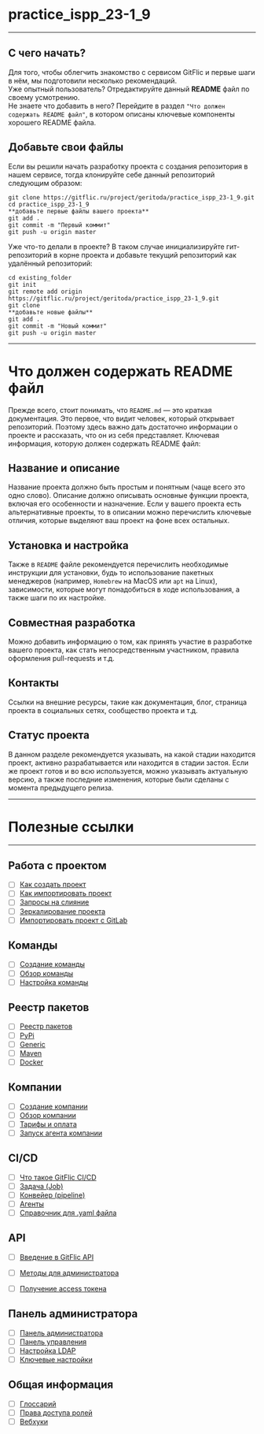 # practice_ispp_23-1_9

***
##  С чего начать?
Для того, чтобы облегчить знакомство с сервисом GitFlic и первые шаги в нём, мы подготовили несколько рекомендаций.  
Уже опытный пользователь? Отредактируйте данный **README** файл по своему усмотрению.  
Не знаете что добавить в него? Перейдите в раздел `"Что должен содержать README файл"`, в котором описаны ключевые компоненты хорошего README файла. 

## Добавьте свои файлы
Если вы решили начать разработку проекта с создания репозитория в нашем сервисе, тогда клонируйте себе данный репозиторий следующим образом:


```
git clone https://gitflic.ru/project/geritoda/practice_ispp_23-1_9.git
cd practice_ispp_23-1_9
**добавьте первые файлы вашего проекта**
git add .
git commit -m "Первый коммит"
git push -u origin master
```

Уже что-то делали в проекте? В таком случае инициализируйте гит-репозиторий в корне проекта и добавьте текущий репозиторий как удалённый репозиторий:

```
cd existing_folder
git init
git remote add origin https://gitflic.ru/project/geritoda/practice_ispp_23-1_9.git
git clone
**добавьте новые файлы**
git add .
git commit -m "Новый коммит"
git push -u origin master
```
***


# Что должен содержать README файл


Прежде всего, стоит понимать, что `README.md` — это краткая документация. Это первое, что видит человек, который открывает репозиторий. Поэтому здесь важно дать достаточно информации о проекте и рассказать, что он из себя представляет.
Ключевая информация, которую должен содержать README файл:

## Название и описание
Название проекта должно быть простым и понятным (чаще всего это одно слово).
Описание должно описывать основные функции проекта, включая его особенности и назначение. 
Если у вашего проекта есть альтернативные проекты, то в описании можно перечислить ключевые отличия, которые выделяют ваш проект на фоне всех остальных.

## Установка и настройка
Также в `README` файле рекомендуется перечислить необходимые инструкции для установки, 
будь то использование пакетных менеджеров (например, `Homebrew` на MacOS или `apt` на Linux), 
зависимости, которые могут понадобиться в ходе использования, а также шаги по их настройке.

## Совместная разработка
Можно добавить информацию о том, как принять участие в разработке вашего проекта, как стать непосредственным участником, правила оформления pull-requests и т.д.

## Контакты
Ссылки на внешние ресурсы, такие как документация, блог, страница проекта в социальных сетях, сообщество проекта и т.д.

## Статус проекта
В данном разделе рекомендуется указывать, на какой стадии находится проект, активно разрабатывается или находится в стадии застоя.
Если же проект готов и во всю используется, можно указывать актуальную версию, а также последние изменения, которые были сделаны с момента предыдущего релиза.

***

# Полезные ссылки

***

## Работа с проектом

- [ ] [Как создать проект](https://docs.gitflic.ru/project/project_create)
- [ ] [Как импортировать проект](https://docs.gitflic.ru/project/import_base)
- [ ] [Запросы на слияние](https://docs.gitflic.ru/project/merge_request)
- [ ] [Зеркалирование проекта](https://docs.gitflic.ru/project/mirror)
- [ ] [Импортировать проект с GitLab](https://docs.gitflic.ru/project/import)

## Команды
- [ ] [Создание команды](https://docs.gitflic.ru/team/create)
- [ ] [Обзор команды](https://docs.gitflic.ru/team/view)
- [ ] [Настройка команды](https://docs.gitflic.ru/team/settings)

## Реестр пакетов
- [ ] [Реестр пакетов](https://docs.gitflic.ru/registry/package)
- [ ] [PyPi](https://docs.gitflic.ru/registry/pypi_registry)
- [ ] [Generic](https://docs.gitflic.ru/registry/generic_registry)
- [ ] [Maven](https://docs.gitflic.ru/registry/maven_registry)
- [ ] [Docker](https://docs.gitflic.ru/registry/docker)

## Компании
- [ ] [Создание компании](https://docs.gitflic.ru/company/create)
- [ ] [Обзор компании](https://docs.gitflic.ru/company/view)
- [ ] [Тарифы и оплата](https://docs.gitflic.ru/company/price)
- [ ] [Запуск агента компании](https://docs.gitflic.ru/company/saas_runner_setup)

## CI/CD
- [ ] [Что такое GitFlic CI/CD](https://docs.gitflic.ru/cicd/introduction)
- [ ] [Задача (Job)](https://docs.gitflic.ru/cicd/job)
- [ ] [Конвейер (pipeline)](https://docs.gitflic.ru/cicd/pipeline)
- [ ] [Агенты](https://docs.gitflic.ru/cicd/agent)
- [ ] [Справочник для .yaml файла](https://docs.gitflic.ru/cicd/gitflic-ci-yaml)

## API
- [ ] [Введение в GitFlic API](https://docs.gitflic.ru/api/intro)
- [ ] [Методы для администратора](https://docs.gitflic.ru/api/admin)
- [ ] [Получение access токена](https://docs.gitflic.ru/api/access-token)


## Панель администратора
- [ ] [Панель администратора](https://docs.gitflic.ru/admin_panel/intro)
- [ ] [Панель управления](https://docs.gitflic.ru/admin_panel/dashboard)
- [ ] [Настройка LDAP](https://docs.gitflic.ru/admin_panel/ldap)
- [ ] [Ключевые настройки](https://docs.gitflic.ru/admin_panel/settings)

## Общая информация
- [ ] [Глоссарий](https://docs.gitflic.ru/common/gloss)
- [ ] [Права доступа ролей](https://docs.gitflic.ru/common/manage_roles)
- [ ] [Вебхуки](https://docs.gitflic.ru/common/webhook)
